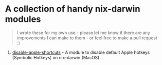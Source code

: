 # A collection of handy nix-darwin modules

> I wrote these for my own use - please let me know if there are any improvements I can make to them - or feel free to make a pull request :)

1. [disable-apple-shortcuts](https://github.com/fullmetalsheep/nix-misc/tree/main/disable-apple-shortcuts) - A module to disable default Apple hotkeys (Symbolic Hotkeys) on nix-darwin (MacOS)

